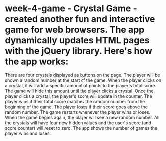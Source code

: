 # week-4-game - Crystal Game - created another fun and interactive game for web browsers. The app dynamically updates HTML pages with the jQuery library. Here's how the app works:
There are four crystals displayed as buttons on the page.
The player will be shown a random number at the start of the game.
When the player clicks on a crystal, it will add a specific amount of points to the player's total score.
The game will hide this amount until the player clicks a crystal.
Once the player clicks a crystal, the player's score will update in the counter.
The player wins if their total score matches the random number from the beginning of the game.
The player loses if their score goes above the random number.
The game restarts whenever the player wins or loses.
When the game begins again, the player will see a new random number. All the crystals will have four new hidden values and the user's score (and score counter) will reset to zero.
The app shows the number of games the player wins and loses. 
